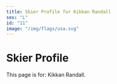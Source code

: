 ```yaml
---
title: Skier Profile for Kikkan Randall
sex: "L"
id: "11"
image: "/img/flags/usa.svg" 
---
```


# Skier Profile

This page is for: Kikkan Randall.
    